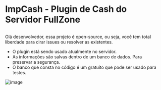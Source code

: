 # ImpCash - Plugin de Cash do Servidor FullZone
##
Olá desenvolvedor, essa projeto é open-source, ou seja, você tem total liberdade para cirar issues ou resolver as existentes.

- O plugin está sendo usado atualmente no servidor.
- As informações são salvas dentro de um banco de dados. Para preservar a segurança.
- O banco que consta no código é um gratuíto que pode ser usado para testes.

![image](https://user-images.githubusercontent.com/75326223/134989761-9d5aa7ed-5599-4e03-8b0d-06d43c8fdf06.png)


